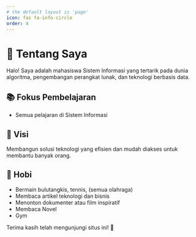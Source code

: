 ```yaml
---
# the default layout is 'page'
icon: fas fa-info-circle
order: 4
---
```


# 👋 Tentang Saya

Halo! Saya adalah mahasiswa Sistem Informasi yang tertarik pada dunia algoritma, pengembangan perangkat lunak, dan teknologi berbasis data.

## 📚 Fokus Pembelajaran
- Semua pelajaran di Sistem Informasi


## 🧠 Visi
Membangun solusi teknologi yang efisien dan mudah diakses untuk membantu banyak orang.

## 🎯 Hobi
- Bermain bulutangkis, tennis, (semua olahraga)
- Membaca artikel teknologi dan bisnis
- Menonton dokumenter atau film inspiratif
- Membaca Novel
- Gym

Terima kasih telah mengunjungi situs ini! 🌟
